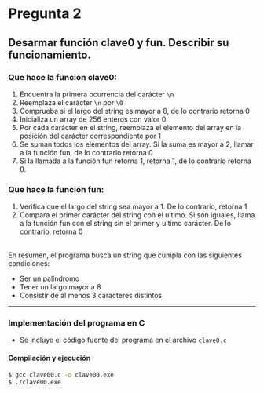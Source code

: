 # Pregunta 2

## Desarmar función clave0 y fun. Describir su funcionamiento.
### Que hace la función clave0:
1) Encuentra la primera ocurrencia del carácter `\n`
2) Reemplaza el carácter `\n` por `\0`
3) Comprueba si el largo del string es mayor a 8, de lo contrario retorna 0
4) Inicializa un array de 256 enteros con valor 0
5) Por cada carácter en el string, reemplaza el elemento del array en la posición del carácter correspondiente por 1
6) Se suman todos los elementos del array. Si la suma es mayor a 2, llamar a la función fun, de lo contrario retorna 0
7) Si la llamada a la función fun retorna 1, retorna 1, de lo contrario retorna 0.

### Que hace la función fun:
1) Verifica que el largo del string sea mayor a 1. De lo contrario, retorna 1
2) Compara el primer carácter del string con el ultimo. Si son iguales, llama a la función fun con el string sin el primer y ultimo carácter. De lo contrario, retorna 0


\
En resumen, el programa busca un string que cumpla con las siguientes condiciones:  
* Ser un palíndromo
* Tener un largo mayor a 8
* Consistir de al menos 3 caracteres distintos

---
### Implementación del programa en C
* Se incluye el código fuente del programa en el archivo `clave0.c`
#### Compilación y ejecución
```bash
$ gcc clave00.c -o clave00.exe
$ ./clave00.exe
```
